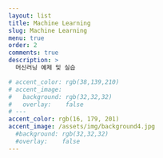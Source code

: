 ```yaml
---
layout: list
title: Machine Learning
slug: Machine Learning
menu: true
order: 2
comments: true
description: >
  머신러닝 예제 및 실습

# accent_color: rgb(38,139,210)
# accent_image:
#   background: rgb(32,32,32)
#   overlay:    false
# ---
accent_color: rgb(16, 179, 201)
accent_image: /assets/img/background4.jpg
  #background: rgb(32,32,32)
  #overlay:    false
---
```


